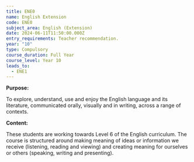 ```yaml
---
title: ENE0
name: English Extension
code: ENE0
subject_area: English (Extension)
date: 2024-06-11T11:50:00.000Z
entry_requirements: Teacher recommendation.
year: "10"
type: Compulsory
course_duration: Full Year
course_level: Year 10
leads_to:
  - ENE1
---
```

**Purpose:**

To explore, understand, use and enjoy the English language and its literature, communicated orally, visually and in writing, across a range of contexts.

**Content:**

These students are working towards Level 6 of the English curriculum. The course is structured around making meaning of ideas or information we receive (listening, reading and viewing) and creating meaning for ourselves or others (speaking, writing and presenting).
